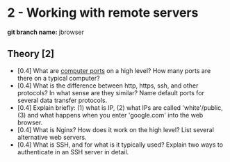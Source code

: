 # 2 - Working with remote servers

**git branch name:** jbrowser

## Theory [2]

* [0.4] What are [computer ports](https://www.cloudflare.com/learning/network-layer/what-is-a-computer-port/) on a high level? How many ports are there on a typical computer?
* [0.4] What is the difference between http, https, ssh, and other protocols? In what sense are they similar? Name default ports for several data transfer protocols.
* [0.4] Explain briefly: (1) what is IP, (2) what IPs are called 'white'/public, (3) and what happens when you enter 'google.com' into the web browser. 
* [0.4] What is Nginx? How does it work on the high level? List several alternative web servers.
* [0.4] What is SSH, and for what is it typically used? Explain two ways to authenticate in an SSH server in detail.
